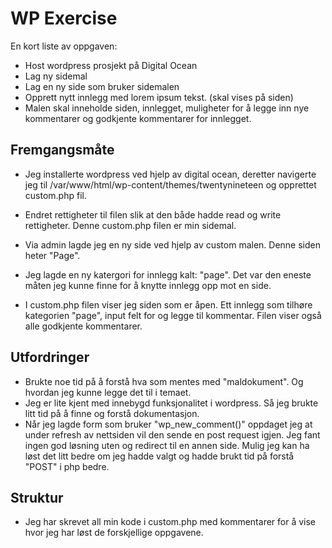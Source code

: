 # WP Exercise

En kort liste av oppgaven:
- Host wordpress prosjekt på Digital Ocean
- Lag ny sidemal
- Lag en ny side som bruker sidemalen
- Opprett nytt innlegg med lorem ipsum tekst. (skal vises på siden)
- Malen skal inneholde siden, innlegget, muligheter for å legge inn nye kommentarer og godkjente kommentarer for innlegget.

## Fremgangsmåte

- Jeg installerte wordpress ved hjelp av digital ocean, deretter navigerte jeg til /var/www/html/wp-content/themes/twentynineteen og opprettet custom.php fil.

- Endret rettigheter til filen slik at den både hadde read og write rettigheter. Denne custom.php filen er min sidemal.

- Via admin lagde jeg en ny side ved hjelp av custom malen. Denne siden heter "Page".

- Jeg lagde en ny katergori for innlegg kalt: "page". Det var den eneste måten jeg kunne finne for å knytte innlegg opp mot en side.

- I custom.php filen viser jeg siden som er åpen. Ett innlegg som tilhøre kategorien "page", input felt for og legge til kommentar. Filen viser også alle godkjente kommentarer.

## Utfordringer

- Brukte noe tid på å forstå hva som mentes med "maldokument". Og hvordan jeg kunne legge det til i temaet.
- Jeg er lite kjent med innebygd funksjonalitet i wordpress. Så jeg brukte litt tid på å finne og forstå dokumentasjon.
- Når jeg lagde form som bruker "wp_new_comment()" oppdaget jeg at under refresh av nettsiden vil den sende en post request igjen. Jeg fant ingen god løsning uten og redirect til en annen side. Mulig jeg kan ha løst det litt bedre om jeg hadde valgt og hadde brukt tid på forstå "POST" i php bedre. 

## Struktur
- Jeg har skrevet all min kode i custom.php med kommentarer for å vise hvor jeg har løst de forskjellige oppgavene.
